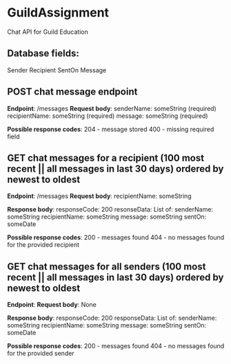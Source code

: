 # GuildAssignment
Chat API for Guild Education

## Database fields:
Sender
Recipient
SentOn
Message

## POST chat message endpoint
**Endpoint**: /messages
**Request body**:
  senderName: someString (required)
  recipientName: someString (required)
  message: someString (required)
  
**Possible response codes**:
204 - message stored
400 - missing required field

## GET chat messages for a recipient (100 most recent || all messages in last 30 days) ordered by newest to oldest
**Endpoint**: /messages
**Request body**:
  recipientName: someString
  
**Response body**:
  responseCode: 200
  resonseData:
    List of:
      senderName: someString
      recipientName: someString
      message: someString
      sentOn: someDate
      
**Possible response codes**:
200 - messages found
404 - no messages found for the provided recipient

## GET chat messages for all senders (100 most recent || all messages in last 30 days) ordered by newest to oldest
**Endpoint**:
**Request body**: None
  
**Response body**:
  responseCode: 200
  responseData:
    List of:
      senderName: someString
      recipientName: someString
      message: someString
      sentOn: someDate
      
**Possible response codes**:
200 - messages found
404 - no messages found for the provided sender
